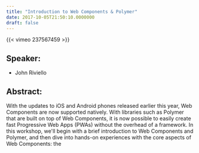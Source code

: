 ```yaml
---
title: "Introduction to Web Components & Polymer"
date: 2017-10-05T21:50:10.0000000
draft: false
---
```


{{< vimeo 237567459 >}}

## Speaker:

 - John Riviello

## Abstract:

<p>With the updates to iOS and Android phones released earlier this year, Web Components are now supported natively. With libraries such as Polymer that are built on top of Web Components, it is now possible to easily create fast Progressive Web Apps (PWAs) without the overhead of a framework. In this workshop, we'll begin with a brief introduction to Web Components and Polymer, and then dive into hands-on experiences with the core aspects of Web Components: the <template> tag, Custom Elements, and the Shadow DOM. This workshop assumes an understanding of HTML, CSS & JavaScript. No prior experience with Web Components, Polymer, or any library or framework (Web Components or otherwise) is required</p>

## Bio:

 - <p>John Riviello is a Distinguished Engineer and Lead Frontend Developer at Comcast where he works on the XFINITY customer websites and web applications. He is also the author of the Lynda.com course "CSS to Sass." In his free time, he prefers surfing waves over surfing the internet.</p>

## Recorded At:

 - Little Rock Tech Fest

